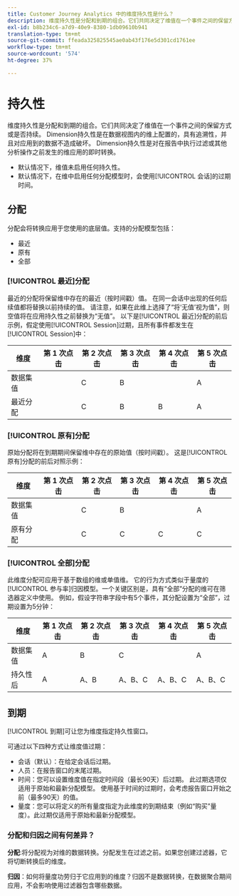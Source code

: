 ```yaml
---
title: Customer Journey Analytics 中的维度持久性是什么？
description: 维度持久性是分配和到期的组合。它们共同决定了维值在一个事件之间的保留方式或是否持续。
exl-id: b8b234c6-a7d9-40e9-8380-1db09610b941
translation-type: tm+mt
source-git-commit: ffeada325825545ae0ab43f176e5d301cd1761ee
workflow-type: tm+mt
source-wordcount: '574'
ht-degree: 37%

---
```


# 持久性

维度持久性是分配和到期的组合。它们共同决定了维值在一个事件之间的保留方式或是否持续。 Dimension持久性是在数据视图内的维上配置的，具有追溯性，并且对应用到的数据不造成破坏。 Dimension持久性是对在报告中执行过滤或其他分析操作之前发生的维应用的即时转换。

* 默认情况下，维值未启用任何持久性。
* 默认情况下，在维中启用任何分配模型时，会使用[!UICONTROL 会话]的过期时间。

## 分配

分配会将转换应用于您使用的底层值。支持的分配模型包括：

* 最近
* 原有
* 全部

### [!UICONTROL 最近]分配

最近的分配将保留维中存在的最近（按时间戳）值。 在同一会话中出现的任何后续值都将替换以前持续的值。 请注意，如果在此维上选择了“将‘无值’视为值”，则空值将在应用持久性之前替换为“无值”。 以下是[!UICONTROL 最近]分配的前后示例，假定使用[!UICONTROL Session]过期，且所有事件都发生在[!UICONTROL Session]中：

| 维度 | 第 1 次点击 | 第 2 次点击 | 第 3 次点击 | 第 4 次点击 | 第 5 次点击 |
| --- | --- | --- | --- | --- | --- |
| 数据集值 |  | C | B |  | A |
| 最近分配 |  | C | B | B | A |

### [!UICONTROL 原有]分配

原始分配将在到期期间保留维中存在的原始值（按时间戳）。 这是[!UICONTROL 原有]分配的前后对照示例：

| 维度 | 第 1 次点击 | 第 2 次点击 | 第 3 次点击 | 第 4 次点击 | 第 5 次点击 |
| --- | --- | --- | --- | --- | --- |
| 数据集值 |  | C | B |  | A |
| 原有分配 |  | C | C | C | C |

### [!UICONTROL 全部]分配

此维度分配可应用于基于数组的维或单值维。 它的行为方式类似于量度的[!UICONTROL 参与率]归因模型。一个关键区别是，具有“全部”分配的维可在筛选器定义中使用。 例如，假设字符串字段中有5个事件，其分配设置为“全部”，过期设置为5分钟：

| 维度 | 第 1 次点击 | 第 2 次点击 | 第 3 次点击 | 第 4 次点击 | 第 5 次点击 |
| --- | --- | --- | --- | --- | --- |
| 数据集值 | A | B | C |  | A |
| 持久性后 | A | A、B | A、B、C | A、B、C | A、B、C |

## 到期

[!UICONTROL 到期]可让您为维度指定持久性窗口。

可通过以下四种方式让维度值过期：

* 会话（默认）：在给定会话后过期。
* 人员：在报告窗口的末尾过期。
* 时间：您可以设置维度值在指定时间段（最长90天）后过期。 此过期选项仅适用于原始和最新分配模型。 使用基于时间的过期时，会考虑报告窗口开始之前（最多90天）的值。
* 量度：您可以将定义的所有量度指定为此维度的到期结束（例如“购买”量度）。此过期仅适用于原始和最新分配模型。

### 分配和归因之间有何差异？

**分配**:将分配视为对维的数据转换。分配发生在过滤之前。如果您创建过滤器，它将切断转换后的维度。

**归因**：如何将量度功劳归于它应用到的维度？归因不是数据转换，在数据聚合期间应用，不会影响使用过滤器包含哪些数据。

